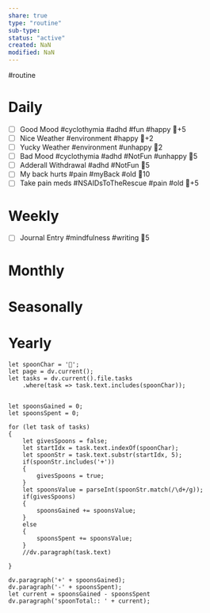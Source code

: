 ```yaml
---
share: true
type: "routine"
sub-type: 
status: "active"
created: NaN 
modified: NaN
---
```

  #routine

# Daily
- [ ] Good Mood #cyclothymia #adhd #fun #happy 🥄+5
- [ ] Nice Weather #environment #happy 🥄+2
- [ ] Yucky Weather #environment #unhappy 🥄2
- [ ] Bad Mood #cyclothymia #adhd #NotFun #unhappy  🥄5
- [ ] Adderall Withdrawal #adhd #NotFun 🥄5
- [ ] My back hurts #pain #myBack #old 🥄10
- [ ] Take pain meds #NSAIDsToTheRescue #pain #old 🥄+5
# Weekly
- [ ] Journal Entry #mindfulness #writing 🥄5
# Monthly
# Seasonally
# Yearly

```dataviewjs
let spoonChar = '🥄';
let page = dv.current();
let tasks = dv.current().file.tasks
	.where(task => task.text.includes(spoonChar));


let spoonsGained = 0;
let spoonsSpent = 0;

for (let task of tasks)
{
	let givesSpoons = false;
	let startIdx = task.text.indexOf(spoonChar);
	let spoonStr = task.text.substr(startIdx, 5);
	if(spoonStr.includes('+'))
	{
		givesSpoons = true;
	}
	let spoonsValue = parseInt(spoonStr.match(/\d+/g));
	if(givesSpoons)
	{
		spoonsGained += spoonsValue;
	}		
	else
	{
		spoonsSpent += spoonsValue;
	}
	//dv.paragraph(task.text)
	
}

dv.paragraph('+' + spoonsGained);
dv.paragraph('-' + spoonsSpent);
let current = spoonsGained - spoonsSpent
dv.paragraph('spoonTotal:: ' + current);
